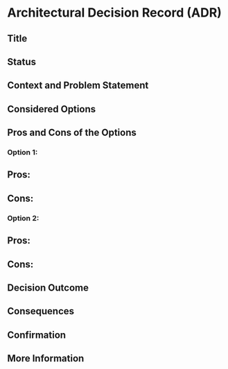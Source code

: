 # Architectural Decision Record (ADR)

## Title

## Status


## Context and Problem Statement


## Considered Options


## Pros and Cons of the Options


### Option 1:
**Pros:**
-  
**Cons:**
-  

### Option 2:
**Pros:**
-  
**Cons:**
-  


## Decision Outcome

## Consequences

## Confirmation


## More Information
